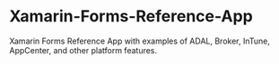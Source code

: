 # Xamarin-Forms-Reference-App
Xamarin Forms Reference App with examples of ADAL, Broker, InTune, AppCenter, and other platform features.
